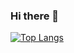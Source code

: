 ### Hi there 👋


[![Top Langs](https://github-readme-stats.vercel.app/api/top-langs/?username=pablobravo73&layout=compact)](https://github.com/anuraghazra/github-readme-stats)

<!--
**pablobravo73/pablobravo73** is a ✨ _special_ ✨ repository because its `README.md` (this file) appears on your GitHub profile.

Here are some ideas to get you started:

- 🔭 I’m currently working on ...
- 🌱 I’m currently learning ...
- 👯 I’m looking to collaborate on ...
- 🤔 I’m looking for help with ...
- 💬 Ask me about ...
- 📫 How to reach me: ...
- 😄 Pronouns: ...
- ⚡ Fun fact: ...
-->
